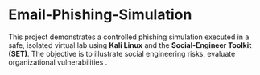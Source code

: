 # Email-Phishing-Simulation
This project demonstrates a controlled phishing simulation executed in a safe, isolated virtual lab using **Kali Linux** and the **Social-Engineer Toolkit (SET)**. The objective is to illustrate social engineering risks, evaluate organizational vulnerabilities .
